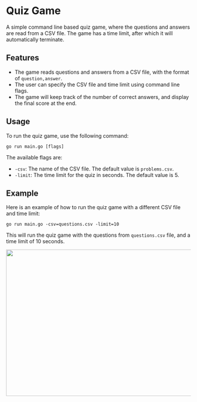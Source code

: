 # Quiz Game

A simple command line based quiz game, where the questions and answers are read from a CSV file. The game has a time limit, after which it will automatically terminate.

## Features

- The game reads questions and answers from a CSV file, with the format of `question,answer`.
- The user can specify the CSV file and time limit using command line flags.
- The game will keep track of the number of correct answers, and display the final score at the end.

## Usage

To run the quiz game, use the following command:
```
go run main.go [flags]
```

The available flags are:

- `-csv`: The name of the CSV file. The default value is `problems.csv`.
- `-limit`: The time limit for the quiz in seconds. The default value is 5.

## Example

Here is an example of how to run the quiz game with a different CSV file and time limit:

```
go run main.go -csv=questions.csv -limit=10
```
This will run the quiz game with the questions from `questions.csv` file, and a time limit of 10 seconds.

<img src="https://wallpaperaccess.com/full/5750684.jpg" width="800" height="400">
